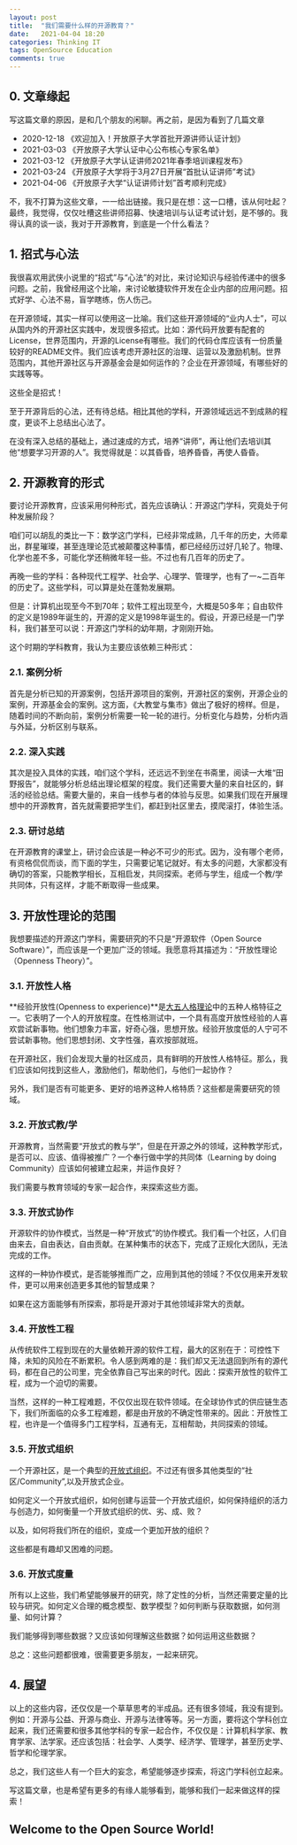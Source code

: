 ```yaml
---
layout: post
title:  "我们需要什么样的开源教育？"
date:   2021-04-04 18:20
categories: Thinking IT
tags: OpenSource Education
comments: true
---
```


## 0. 文章缘起

写这篇文章的原因，是和几个朋友的闲聊。再之前，是因为看到了几篇文章

* 2020-12-18 《欢迎加入！开放原子大学首批开源讲师认证计划》
* 2021-03-03 《开放原子大学认证中心公布核心专家名单》
* 2021-03-12 《开放原子大学认证讲师2021年春季培训课程发布》
* 2021-03-24 《开放原子大学将于3月27日开展“首批认证讲师”考试》
* 2021-04-06 《开放原子大学“认证讲师计划”首考顺利完成》
  
不，我不打算为这些文章，一一给出链接。我只是在想：这一口槽，该从何吐起？最终，我觉得，仅仅吐槽这些讲师招募、快速培训与认证考试计划，是不够的。我得认真的谈一谈，我对于开源教育，到底是一个什么看法？

## 1. 招式与心法

我很喜欢用武侠小说里的“招式”与“心法”的对比，来讨论知识与经验传递中的很多问题。之前，我曾经用这个比喻，来讨论敏捷软件开发在企业内部的应用问题。招式好学、心法不易，盲学瞎练，伤人伤己。

在开源领域，其实一样可以使用这一比喻。我们这些开源领域的“业内人士”，可以从国内外的开源社区实践中，发现很多招式。比如：源代码开放要有配套的License，世界范围内，开源的License有哪些。我们的代码仓库应该有一份质量较好的README文件。我们应该考虑开源社区的治理、运营以及激励机制。世界范围内，其他开源社区与开源基金会是如何运作的？企业在开源领域，有哪些好的实践等等。

这些全是招式！

至于开源背后的心法，还有待总结。相比其他的学科，开源领域远远不到成熟的程度，更谈不上总结出心法了。

在没有深入总结的基础上，通过速成的方式，培养“讲师”，再让他们去培训其他“想要学习开源的人”。我觉得就是：以其昏昏，培养昏昏，再使人昏昏。

## 2. 开源教育的形式

要讨论开源教育，应该采用何种形式，首先应该确认：开源这门学科，究竟处于何种发展阶段？

咱们可以胡乱的类比一下：数学这门学科，已经非常成熟，几千年的历史，大师辈出，群星璀璨，甚至连理论范式被颠覆这种事情，都已经经历过好几轮了。物理、化学也差不多，可能化学还稍微年轻一些。不过也有几百年的历史了。

再晚一些的学科：各种现代工程学、社会学、心理学、管理学，也有了一~二百年的历史了。这些学科，可以算是处在蓬勃发展期。

但是：计算机出现至今不到70年；软件工程出现至今，大概是50多年；自由软件的定义是1989年诞生的，开源的定义是1998年诞生的。假设，开源已经是一门学科，我们甚至可以说：开源这门学科的幼年期，才刚刚开始。

这个时期的学科教育，我认为主要应该依赖三种形式：

### 2.1. 案例分析

首先是分析已知的开源案例，包括开源项目的案例，开源社区的案例，开源企业的案例，开源基金会的案例。这方面，《大教堂与集市》做出了极好的榜样。但是，随着时间的不断向前，案例分析需要一轮一轮的进行。分析变化与趋势，分析内涵与外延，分析区别与联系。

### 2.2. 深入实践

其次是投入具体的实践，咱们这个学科，还远远不到坐在书斋里，阅读一大堆“田野报告”，就能够分析总结出理论框架的程度。我们还需要大量的来自社区的，鲜活的经验总结。需要大量的，来自一线参与者的体验与反思。如果我们现在开展理想中的开源教育，首先就需要把学生们，都赶到社区里去，摸爬滚打，体验生活。

### 2.3. 研讨总结

在开源教育的课堂上，研讨会应该是一种必不可少的形式。因为，没有哪个老师，有资格侃侃而谈，而下面的学生，只需要记笔记就好。有太多的问题，大家都没有确切的答案，只能教学相长，互相启发，共同探索。老师与学生，组成一个教/学共同体，只有这样，才能不断取得一些成果。

## 3. 开放性理论的范围

我想要描述的开源这门学科，需要研究的不只是“开源软件（Open Source Software）”，而应该是一个更加广泛的领域。我愿意将其描述为：“开放性理论（Openness Theory）”。

### 3.1. 开放性人格

**经验开放性(Openness to experience)**是[大五人格理论](https://en.wikipedia.org/wiki/Big_Five_personality_traits)中的五种人格特征之一。它表明了一个人的开放程度。在性格测试中，一个具有高度开放性经验的人喜欢尝试新事物。他们想象力丰富，好奇心强，思想开放。经验开放度低的人宁可不尝试新事物。他们思想封闭、文字性强，喜欢按部就班。

在开源社区，我们会发现大量的社区成员，具有鲜明的开放性人格特征。那么，我们应该如何找到这些人，激励他们，帮助他们，与他们一起协作？

另外，我们是否有可能更多、更好的培养这种人格特质？这些都是需要研究的领域。

### 3.2. 开放式教/学

开源教育，当然需要“开放式的教与学”，但是在开源之外的领域，这种教学形式，是否可以、应该、值得被推广？一个奉行做中学的共同体（Learning by doing Community）应该如何被建立起来，并运作良好？

我们需要与教育领域的专家一起合作，来探索这些方面。

### 3.3. 开放式协作

开源软件的协作模式，当然是一种“开放式”的协作模式。我们看一个社区，人们自由来去，自由表达，自由贡献。在某种集市的状态下，完成了正规化大团队，无法完成的工作。

这样的一种协作模式，是否能够推而广之，应用到其他的领域？不仅仅用来开发软件，更可以用来创造更多其他的智慧成果？

如果在这方面能够有所探索，那将是开源对于其他领域非常大的贡献。

### 3.4. 开放性工程

从传统软件工程到现在的大量依赖开源的软件工程，最大的区别在于：可控性下降，未知的风险在不断累积。令人感到两难的是：我们却又无法退回到所有的源代码，都在自己的公司里，完全依靠自己写出来的时代。因此：探索开放性的软件工程，成为一个迫切的需要。

当然，这样的一种工程难题，不仅仅出现在软件领域。在全球协作式的供应链生态下，我们所面临的众多工程难题，都是由开放的不确定性带来的。因此：开放性工程，也许是一个值得多门工程学科，互通有无，互相帮助，共同探索的领域。

### 3.5. 开放式组织

一个开源社区，是一个典型的[开放式组织](https://opensource.com/open-organization/resources/open-org-definition)。不过还有很多其他类型的“社区/Community”,以及开放式企业。


如何定义一个开放式组织，如何创建与运营一个开放式组织，如何保持组织的活力与创造力，如何衡量一个开放式组织的优、劣、成、败？

以及，如何将我们所在的组织，变成一个更加开放的组织？

这些都是有趣却又困难的问题。

### 3.6. 开放式度量

所有以上这些，我们希望能够展开的研究，除了定性的分析，当然还需要定量的比较与研究。如何定义合理的概念模型、数学模型？如何判断与获取数据，如何测量、如何计算？

我们能够得到哪些数据？又应该如何理解这些数据？如何运用这些数据？

总之：这些问题都很难，很需要更多朋友，一起来研究。

## 4. 展望

以上的这些内容，还仅仅是一个草草思考的半成品。还有很多领域，我没有提到。例如：开源与公益、开源与商业、开源与法律等等。另一方面，要将这个学科创立起来，我们还需要和很多其他学科的专家一起合作，不仅仅是：计算机科学家、教育学家、法学家。还应该包括：社会学、人类学、经济学、管理学，甚至历史学、哲学和伦理学家。

总之，我们这些人有一个巨大的妄念，希望能够逐步探索，将这门学科创立起来。

写这篇文章，也是希望有更多的有缘人能够看到，能够和我们一起来做这样的探索！

## Welcome to the Open Source World!